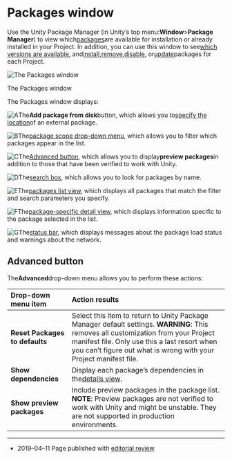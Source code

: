 # Packages window

Use the Unity Package Manager \(in Unity’s top menu:**Window**&gt;**Package Manager**\) to view which[packages](https://docs.unity3d.com/2019.2/Documentation/Manual/Packages.html)are available for installation or already installed in your Project. In addition, you can use this window to see[which versions are available](https://docs.unity3d.com/2019.2/Documentation/Manual/upm-ui-list.html#VersionList), and[install](https://docs.unity3d.com/2019.2/Documentation/Manual/upm-ui-install.html),[remove](https://docs.unity3d.com/2019.2/Documentation/Manual/upm-ui-remove.html),[disable](https://docs.unity3d.com/2019.2/Documentation/Manual/upm-ui-disable.html), or[update](https://docs.unity3d.com/2019.2/Documentation/Manual/upm-ui-update.html)packages for each Project.

![](https://docs.unity3d.com/2019.2/Documentation/uploads/Main/PackageManagerUI-Main.png "The Packages window")

The Packages window

The Packages window displays:

![](https://docs.unity3d.com/2019.2/Documentation/uploads/Main/LetterA.png "A")The**Add package from disk**button, which allows you to[specify the location](https://docs.unity3d.com/2019.2/Documentation/Manual/upm-ui-local.html)of an external package.

![](https://docs.unity3d.com/2019.2/Documentation/uploads/Main/LetterB.png "B")The[package scope drop-down menu](https://docs.unity3d.com/2019.2/Documentation/Manual/upm-ui-filter.html), which allows you to filter which packages appear in the list.

![](https://docs.unity3d.com/2019.2/Documentation/uploads/Main/LetterC.png "C")The[Advanced button](https://docs.unity3d.com/2019.2/Documentation/Manual/upm-ui.html#Advanced), which allows you to display**preview packages**in addition to those that have been verified to work with Unity.

![](https://docs.unity3d.com/2019.2/Documentation/uploads/Main/LetterD.png "D")The[search box](https://docs.unity3d.com/2019.2/Documentation/Manual/upm-ui-search.html), which allows you to look for packages by name.

![](https://docs.unity3d.com/2019.2/Documentation/uploads/Main/LetterE.png "E")The[packages list view](https://docs.unity3d.com/2019.2/Documentation/Manual/upm-ui-list.html), which displays all packages that match the filter and search parameters you specify.

![](https://docs.unity3d.com/2019.2/Documentation/uploads/Main/LetterF.png "F")The[package-specific detail view](https://docs.unity3d.com/2019.2/Documentation/Manual/upm-ui-details.html), which displays information specific to the package selected in the list.

![](https://docs.unity3d.com/2019.2/Documentation/uploads/Main/LetterG.png "G")The[status bar](https://docs.unity3d.com/2019.2/Documentation/Manual/upm-ui-details.html#StatusBar), which displays messages about the package load status and warnings about the network.



## Advanced button

The**Advanced**drop-down menu allows you to perform these actions:

| **Drop-down menu item** | **Action results** |
| :--- | :--- |
| **Reset Packages to defaults** | Select this item to return to Unity Package Manager default settings.  **WARNING**: This removes all customization from your Project manifest file. Only use this a last resort when you can’t figure out what is wrong with your Project manifest file. |
| **Show dependencies** | Display each package’s dependencies in the[details view](https://docs.unity3d.com/2019.2/Documentation/Manual/upm-ui-details.html). |
| **Show preview packages** | Include preview packages in the package list.  **NOTE**: Preview packages are not verified to work with Unity and might be unstable. They are not supported in production environments. |

---

* 2019–04–11 Page published with
  [editorial review](https://docs.unity3d.com/2019.2/Documentation/Manual/DocumentationEditorialReview.html)



